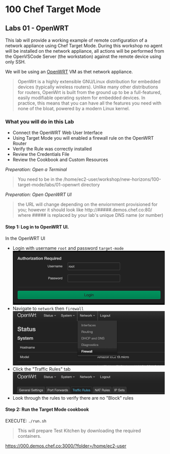 # 100 Chef Target Mode

## Labs 01 - OpenWRT
This lab will provide a working example of remote configuration of a network appliance using Chef Target Mode. During this workshop no agent will be installed on the network appliance, all actions will be performed from the OpenVSCode Server (the workstation) against the remote device using only SSH.

We will be using an [OpenWRT](https://openwrt.org/) VM as thet network appliance. 
> OpenWrt is a highly extensible GNU/Linux distribution for embedded devices (typically wireless routers). Unlike many other distributions for routers, OpenWrt is built from the ground up to be a full-featured, easily modifiable operating system for embedded devices. In practice, this means that you can have all the features you need with none of the bloat, powered by a modern Linux kernel.

### What you will do in this Lab
- Connect the OpenWRT Web User Interface
- Using Target Mode you will enabled a firewall rule on the OpenWRT Router
- Verify the Rule was correctly installed
- Review the Credentials File
- Review the Cookbook and Custom Resources

_Preperation: Open a Terminal_      
> You need to be in the /home/ec2-user/workshop/new-horizons/100-target-mode/labs/01-openwrt directory

_Preperation: Open OpenWRT UI_      
> the URL will change depending on the enviornment provisioned for you; however it should look like http://#####.demos.chef.co:80/ where ##### is replaced by your lab's unique DNS name (or number)

#### Step 1: Log in to OpenWRT UI.      
In the OpenWRT UI 
- Login with username ```root``` and password ```target-mode```    
![login](./images/01-login.png)
- Navigate to ```network``` then ```firewall```    
![fw](./images/02-firewall.png)
- Click the "Traffic Rules" tab     
![fw](./images/03-traffic-rules.png)
- Look through the rules to verify there are no "Block" rules

#### Step 2: Run the Target Mode cookbook     
EXECUTE: ```./run.sh```      
> This will prepare Test Kitchen by downloading the required containers.



https://000.demos.chef.co:3000/?folder=/home/ec2-user